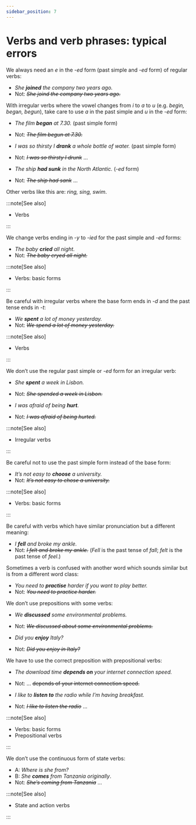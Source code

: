 ```yaml
---
sidebar_position: 7
---
```


# Verbs and verb phrases: typical errors

We always need an *e* in the *\-ed* form (past simple and *\-ed* form) of regular verbs:

- *She **joined** the company two years ago.*
- Not: *~~She joind the company two years ago.~~*

With irregular verbs where the vowel changes from *i* to *a* to *u* (e.g. *beg*i*n, beg*a*n, beg*u*n*), take care to use *a* in the past simple and *u* in the *\-ed* form:

- *The film **began** at 7.30.* (past simple form)
- Not: *~~The film begun at 7.30.~~*

- *I was so thirsty I **drank** a whole bottle of water.* (past simple form)
- Not: *~~I was so thirsty I drunk~~* …

- *The ship **had sunk** in the North Atlantic.* (-*ed* form)
- Not: *~~The ship had sank~~* …

Other verbs like this are: *ring, sing, swim*.

:::note[See also]

- Verbs

:::

We change verbs ending in -*y* to -*ied* for the past simple and *\-ed* forms:

- *The baby **cried** all night.*
- Not: *~~The baby cryed all night.~~*

:::note[See also]

- Verbs: basic forms

:::

Be careful with irregular verbs where the base form ends in *\-d* and the past tense ends in *\-t*:

- *We **spent** a lot of money yesterday.*
- Not: *~~We spend a lot of money yesterday.~~*

:::note[See also]

- Verbs

:::

We don’t use the regular past simple or *\-ed* form for an irregular verb:

- *She **spent** a week in Lisbon.*
- Not: *~~She spended a week in Lisbon.~~*

- *I was afraid of being **hurt**.*
- Not: *~~I was afraid of being hurted.~~*

:::note[See also]

- Irregular verbs

:::

Be careful not to use the past simple form instead of the base form:

- *It’s not easy to **choose** a university.*
- Not: *~~It’s not easy to chose a university.~~*

:::note[See also]

- Verbs: basic forms

:::

Be careful with verbs which have similar pronunciation but a different meaning:

- *I **fell** and broke my ankle.*
- Not: *~~I felt and broke my ankle.~~* (*Fell* is the past tense of *fall*; *felt* is the past tense of *feel*.)

Sometimes a verb is confused with another word which sounds similar but is from a different word class:

- *You need to **practise** harder if you want to play better.*
- Not: *~~You need to practice harder.~~*

We don’t use prepositions with some verbs:

- *We **discussed** some environmental problems.*
- Not: *~~We discussed about some environmental problems.~~*

- *Did you **enjoy** Italy?*
- Not: *~~Did you enjoy in Italy?~~*

We have to use the correct preposition with prepositional verbs:

- *The download time **depends on** your internet connection speed.*
- Not: … ~~depends of your internet connection speed.~~

- *I like to **listen to** the radio while I’m having breakfast.*
- Not: *~~I like to listen the radio~~* …

:::note[See also]

- Verbs: basic forms
- Prepositional verbs

:::

We don’t use the continuous form of state verbs:

- A: *Where is she from?*
- B: *She **comes** from Tanzania originally*.
- Not: *~~She’s coming from Tanzania~~* …

:::note[See also]

- State and action verbs

:::
